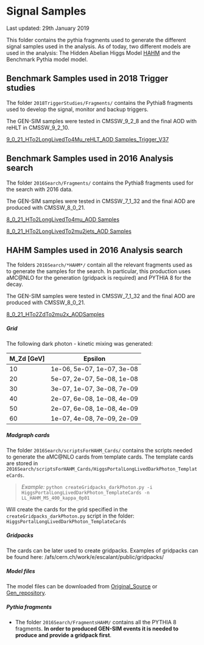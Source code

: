 # Signal Samples

Last updated: 29th January 2019

This folder contains the pythia fragments used to generate the different signal samples used in the analysis. As of today, two different models are used in the analysis: The Hidden Abelian Higgs Model [HAHM](https://arxiv.org/abs/1412.0018) and the Benchmark Pythia model model.

## Benchmark Samples used in 2018 Trigger studies

The folder `2018TriggerStudies/Fragments/` contains the Pythia8 fragments used to develop the signal, monitor and backup triggers.

The GEN-SIM samples were tested in CMSSW_9_2_8 and the final AOD with reHLT in CMSSW_9_2_10.

[9_0_21_HTo2LongLivedTo4Mu_reHLT_AOD Samples_Trigger_V37](https://cmsweb.cern.ch/das/request?view=list&limit=50&instance=prod%2Fphys03&input=dataset%3D%2FHTo2LongLivedTo4mu*_MH-*_MFF-*_CTau-*mm_TuneCUETP8M1_13TeV_pythia8%2Fescalant-crab_HTo2LongLivedTo*_MH-*_MFF-*_CTau-*mm_TuneCUETP8M1_13TeV_pythia8_*AODSIM*V37*%2F*USER)

## Benchmark Samples used in 2016 Analysis search

The folder `2016Search/Fragments/` contains the Pythia8 fragments used for the search with 2016 data. 

The GEN-SIM samples were tested in CMSSW_7_1_32 and the final AOD are produced with CMSSW_8_0_21.

[8_0_21_HTo2LongLivedTo4mu_AOD Samples](https://cmsweb.cern.ch/das/request?view=list&limit=50&instance=prod%2Fphys03&input=dataset%3D%2FHTo2LongLivedTo4mu*_MH-*_MFF-*_CTau-*mm_TuneCUETP8M1_13TeV_pythia8%2Fescalant-crab_HTo2LongLivedTo*_MH-*_MFF-*_CTau-*mm_TuneCUETP8M1_13TeV_pythia8_May2018-AOD-v1-*%2F*USER)

[8_0_21_HTo2LongLivedTo2mu2jets_AOD Samples](https://cmsweb.cern.ch/das/request?view=list&limit=50&instance=prod%2Fphys03&input=dataset%3D%2FHTo2LongLivedTo2mu2jets*_MH-*_MFF-*_CTau-*mm_TuneCUETP8M1_13TeV_pythia8%2Fescalant-crab_HTo2LongLivedTo*_MH-*_MFF-*_CTau-*mm_TuneCUETP8M1_13TeV_pythia8_May2018-AOD-v1-*%2F*USER)

## HAHM Samples used in 2016 Analysis search

The folders `2016Search/*HAHM*/` contain all the relevant fragments used as to generate the samples for the search. In particular, this production uses aMC@NLO for the generation (gridpack is required) and PYTHIA 8 for the decay.

The GEN-SIM samples were tested in CMSSW_7_1_32 and the final AOD are produced with CMSSW_8_0_21.

[8_0_21_HTo2ZdTo2mu2x_AODSamples](https://cmsweb.cern.ch/das/request?view=list&limit=50&instance=prod%2Fphys03&input=dataset%3D%2FHTo2ZdTo2mu2x_MZd-*_Epsilon-*_TuneCUETP8M1_13TeV_pythia8%2Fescalant-MC2016_HAHM_2Mu2x_Dec2018-AOD-v1-*%2FUSE)

##### Grid
The following dark photon - kinetic mixing was generated:

| M_Zd [GeV] | Epsilon        |
|------------|----------------|
| 10  | 1e-06, 5e-07, 1e-07, 3e-08 |
| 20 | 5e-07, 2e-07, 5e-08, 1e-08 |
| 30 | 3e-07, 1e-07, 3e-08, 7e-09 | 
| 40 | 2e-07, 6e-08, 1e-08, 4e-09 | 
| 50 | 2e-07, 6e-08, 1e-08, 4e-09 | 
| 60 | 1e-07, 4e-08, 7e-09, 2e-09 | 

##### Madgraph cards
The folder `2016Search/scriptsForHAHM_Cards/` contains the scripts needed to generate the aMC@NLO cards from template cards. The template cards are stored in `2016Search/scriptsForHAHM_Cards/HiggsPortalLongLivedDarkPhoton_TemplateCards`.

> *Example:* `python createGridpacks_darkPhoton.py -i HiggsPortalLongLivedDarkPhoton_TemplateCards -n LL_HAHM_MS_400_kappa_0p01` 

Will create the cards for the grid specified in the `createGridpacks_darkPhoton.py` script in the folder: `HiggsPortalLongLivedDarkPhoton_TemplateCards`

##### Gridpacks

The cards can be later used to create gridpacks. Examples of gridpacks can be found here: /afs/cern.ch/work/e/escalant/public/gridpacks/

##### Model files
The model files can be downloaded from [Original_Source](http://insti.physics.sunysb.edu/~curtin/hahm_mg.html) or [Gen_repository](https://cms-project-generators.web.cern.ch/cms-project-generators/).

##### Pythia fragments
* The folder `2016Search/FragmentsHAHM/` contains all the PYTHIA 8 fragments. **In order to produced GEN-SIM events it is needed to produce and provide a gridpack first**.


